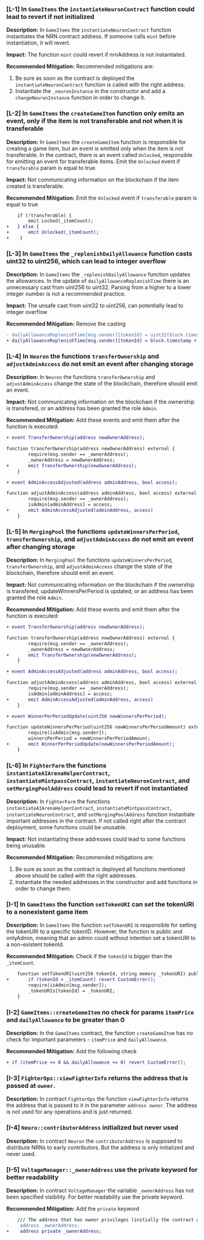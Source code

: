 ### [L-1] In `GameItems` the `instantiateNeuronContract` function could lead to revert if not initialized

**Description:** In `GameItems` the `instantiateNeuronContract` function instantiates the NRN contract address. If someone calls `mint` before instantiation, it will revert.

**Impact:** The function `mint` could revert if nrnAddress is not instantiated.

**Recommended Mitigation:** Recommended mitigations are:

1. Be sure as soon as the contract is deployed the `instantiateNeuronContract` function is called with the right address.
2. Instantiate the `_neuronInstance` in the constructor and add a `changeNeuronInstance` function in order to change it.

### [L-2] In `GameItems` the `createGameItem` function only emits an event, only if the item is not transferable and not when it is transferable

**Description:** In `GameItems` the `createGameItem` function is responsible for creating a game item, but an event is emitted only when the item is not transferable. In the contract, there is an event called `Unlocked`, responsible for emitting an event for transferable items. Emit the `Unlocked` event if `transferable` param is equal to true.

**Impact:** Not communicating information on the blockchain if the item created is transferable.

**Recommended Mitigation:** Emit the `Unlocked` event if `transferable` param is equal to true

```diff
    if (!transferable) {
        emit Locked(_itemCount);
+   } else {
+       emit Unlocked(_itemCount);
+    }
```

### [L-3] In `GameItems` the `_replenishDailyAllowance` function casts uint32 to uint256, which can lead to integer overflow

**Description:** In `GameItems` the `_replenishDailyAllowance` function updates the allowances. In the update of `dailyAllowanceReplenishTime` there is an unnecessary cast from uint256 to uint32. Parsing from a higher to a lower integer number is not a recommended practice.

**Impact:** The unsafe cast from uint32 to uint256, can potentially lead to integer overflow

**Recommended Mitigation:** Remove the casting

```diff
- dailyAllowanceReplenishTime[msg.sender][tokenId] = uint32(block.timestamp + 1 days);
+ dailyAllowanceReplenishTime[msg.sender][tokenId] = block.timestamp + 1 days;
```

### [L-4] In `Neuron` the functions `transferOwnership` and `adjustAdminAccess` do not emit an event after changing storage

**Description:** In `Neuron` the functions `transferOwnership` and `adjustAdminAccess` change the state of the blockchain, therefore should emit an event.

**Impact:** Not communicating information on the blockchain if the ownership is transfered, or an address has been granted the role `Admin`.

**Recommended Mitigation:** Add these events and emit them after the function is executed:

```diff
+ event TransferOwnership(address newOwnerAddress);

function transferOwnership(address newOwnerAddress) external {
        require(msg.sender == _ownerAddress);
        _ownerAddress = newOwnerAddress;
+       emit TransferOwnership(newOwnerAddress);
    }

+ event AdminAccessAdjusted(address adminAddress, bool access);

function adjustAdminAccess(address adminAddress, bool access) external {
        require(msg.sender == _ownerAddress);
        isAdmin[adminAddress] = access;
+       emit AdminAccessAdjusted(adminAddress, access)
    }
```

### [L-5] In `MergingPool` the functions `updateWinnersPerPeriod`, `transferOwnership`, and `adjustAdminAccess` do not emit an event after changing storage

**Description:** In `MergingPool` the functions `updateWinnersPerPeriod`, `transferOwnership`, and `adjustAdminAccess` change the state of the blockchain, therefore should emit an event.

**Impact:** Not communicating information on the blockchain if the ownership is transfered, updateWinnersPerPeriod is updated, or an address has been granted the role `Admin`.

**Recommended Mitigation:** Add these events and emit them after the function is executed:

```diff
+ event TransferOwnership(address newOwnerAddress);

function transferOwnership(address newOwnerAddress) external {
        require(msg.sender == _ownerAddress);
        _ownerAddress = newOwnerAddress;
+       emit TransferOwnership(newOwnerAddress);
    }

+ event AdminAccessAdjusted(address adminAddress, bool access);

function adjustAdminAccess(address adminAddress, bool access) external {
        require(msg.sender == _ownerAddress);
        isAdmin[adminAddress] = access;
+       emit AdminAccessAdjusted(adminAddress, access)
    }

+ event WinnerPerPeriodUpdate(uint256 newWinnersPerPeriod);

function updateWinnersPerPeriod(uint256 newWinnersPerPeriodAmount) external {
        require(isAdmin[msg.sender]);
        winnersPerPeriod = newWinnersPerPeriodAmount;
+       emit WinnerPerPeriodUpdate(newWinnersPerPeriodAmount);
    }
```

### [L-6] In `FighterFarm` the functions `instantiateAIArenaHelperContract`, `instantiateMintpassContract`, `instantiateNeuronContract`, and `setMergingPoolAddress` could lead to revert if not instantiated

**Description:** In `FighterFarm` the functions `instantiateAIArenaHelperContract`, `instantiateMintpassContract`, `instantiateNeuronContract`, and `setMergingPoolAddress` function instantiate important addresses in the contract. If not called right after the contract deployment, some functions could be unusable.

**Impact:** Not instantiating these addresses could lead to some functions being unusable.

**Recommended Mitigation:** Recommended mitigations are:

1. Be sure as soon as the contract is deployed all functions mentioned above should be called with the right addresses.
2. Instantiate the needed addresses in the constructor and add functions in order to change them.

### [I-1] In `GameItems` the function `setTokenURI` can set the tokenURI to a nonexistent game item

**Description:** In `GameItems` the function `setTokenURI` is responsible for setting the tokenURI to a specific tokenID. However, the function is public and onlyAdmin, meaning that an admin could without intention set a tokenURI to a non-existent tokenId.

**Recommended Mitigation:** Check if the `tokenId` is bigger than the `_itemCount`.

```diff
    function setTokenURI(uint256 tokenId, string memory _tokenURI) public {
+       if (tokenId > _itemCount) revert CustomError();
        require(isAdmin[msg.sender]);
        _tokenURIs[tokenId] = _tokenURI;
    }
```

### [I-2] `GameItems::createGameItem` no check for params `itemPrice` and `dailyAllowance` to be greater than 0

**Description:** In the `GameItems` contract, the function `createGameItem` has no check for important parameters - `itemPrice` and `dailyAllowance`.

**Recommended Mitigation:** Add the following check

```diff
+ if (itemPrice <= 0 && dailyAllowance <= 0) revert CustomError();
```

### [I-3] `FighterOps::viewFighterInfo` returns the address that is passed at `owner`.

**Description:** In contract `FighterOps` the function `viewFighterInfo` returns the address that is passed to it in the parameter `address owner`. The address is not used for any operations and is just returned.

### [I-4] `Neuro::contributorAddress` initialized but never used

**Description:** In contract `Neuron` the `contributorAddress` is supposed to distribute NRNs to early contributors. But the address is only initialized and never used.

### [I-5] `VoltageManager::_ownerAddress` use the private keyword for better readability

**Description:** In contract `VoltageManager` the variable `_ownerAddress` has not been specified visibility. For better readability use the private keyword.

**Recommended Mitigation:** Add the `private` keyword

```diff
    /// The address that has owner privileges (initially the contract deployer).
-    address _ownerAddress;
+    address private _ownerAddress;
```
